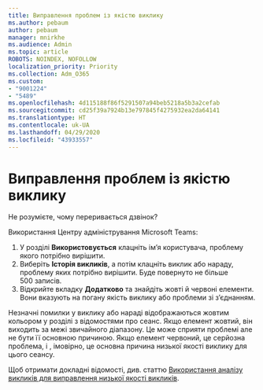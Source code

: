 ```yaml
---
title: Виправлення проблем із якістю виклику
ms.author: pebaum
author: pebaum
manager: mnirkhe
ms.audience: Admin
ms.topic: article
ROBOTS: NOINDEX, NOFOLLOW
localization_priority: Priority
ms.collection: Adm_O365
ms.custom:
- "9001224"
- "5489"
ms.openlocfilehash: 4d115188f86f5291507a94beb5218a5b3a2cefab
ms.sourcegitcommit: cd25f39a7924b13e797845f4275932ea2da64141
ms.translationtype: HT
ms.contentlocale: uk-UA
ms.lasthandoff: 04/29/2020
ms.locfileid: "43933557"
---
```

# <a name="troubleshoot-call-quality-problems"></a>Виправлення проблем із якістю виклику

Не розумієте, чому переривається дзвінок?

Використання Центру адміністрування Microsoft Teams:

1. У розділі **Використовується** клацніть ім’я користувача, проблему якого потрібно вирішити.
2. Виберіть **Історія викликів**, а потім клацніть виклик або нараду, проблему яких потрібно вирішити. Буде повернуто не більше 500 записів.
3. Відкрийте вкладку **Додатково** та знайдіть жовті й червоні елементи. Вони вказують на погану якість виклику або проблеми зі з’єднанням.

Незначні помилки у виклику або нараді відображаються жовтим кольором у розділі з відомостями про сеанс. Якщо елемент жовтий, він виходить за межі звичайного діапазону. Це може сприяти проблемі але не бути її основною причиною. Якщо елемент червоний, це серйозна проблема, і , імовірно, це основна причина низької якості виклику для цього сеансу.

Щоб отримати докладні відомості, див. статтю [Використання аналізу викликів для виправлення низької якості викликів](https://docs.microsoft.com/microsoftteams/use-call-analytics-to-troubleshoot-poor-call-quality#troubleshoot-call-quality-problems-using-call-analytics).
